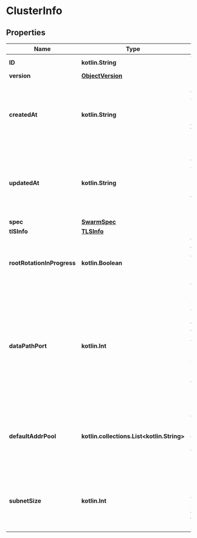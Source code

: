 # ClusterInfo

## Properties

| Name                       | Type                                             | Description                                                                                                                                                                   | Notes      |
|----------------------------|--------------------------------------------------|-------------------------------------------------------------------------------------------------------------------------------------------------------------------------------|------------|
| **ID**                     | **kotlin.String**                                | The ID of the swarm.                                                                                                                                                          | [optional] |
| **version**                | [**ObjectVersion**](ObjectVersion.md)            |                                                                                                                                                                               | [optional] |
| **createdAt**              | **kotlin.String**                                | Date and time at which the swarm was initialised in [RFC 3339](https://www.ietf.org/rfc/rfc3339.txt) format with nano-seconds.                                                | [optional] |
| **updatedAt**              | **kotlin.String**                                | Date and time at which the swarm was last updated in [RFC 3339](https://www.ietf.org/rfc/rfc3339.txt) format with nano-seconds.                                               | [optional] |
| **spec**                   | [**SwarmSpec**](SwarmSpec.md)                    |                                                                                                                                                                               | [optional] |
| **tlSInfo**                | [**TLSInfo**](TLSInfo.md)                        |                                                                                                                                                                               | [optional] |
| **rootRotationInProgress** | **kotlin.Boolean**                               | Whether there is currently a root CA rotation in progress for the swarm                                                                                                       | [optional] |
| **dataPathPort**           | **kotlin.Int**                                   | DataPathPort specifies the data path port number for data traffic. Acceptable port range is 1024 to 49151. If no port is set or is set to 0, the default port (4789) is used. | [optional] |
| **defaultAddrPool**        | **kotlin.collections.List&lt;kotlin.String&gt;** | Default Address Pool specifies default subnet pools for global scope networks.                                                                                                | [optional] |
| **subnetSize**             | **kotlin.Int**                                   | SubnetSize specifies the subnet size of the networks created from the default subnet pool.                                                                                    | [optional] |




